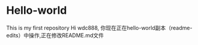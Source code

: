 # Hello-world
This is my first repository
Hi wdc888, 你现在正在hello-world副本（readme-edits）中操作,正在修改README.md文件
